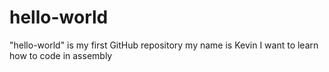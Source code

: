 # hello-world
"hello-world" is my first GitHub repository
my name is Kevin
I want to learn how to code in assembly
